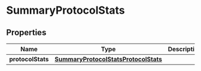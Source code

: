 
# SummaryProtocolStats

## Properties
Name | Type | Description | Notes
------------ | ------------- | ------------- | -------------
**protocolStats** | [**SummaryProtocolStatsProtocolStats**](SummaryProtocolStatsProtocolStats.md) |  |  [optional]



